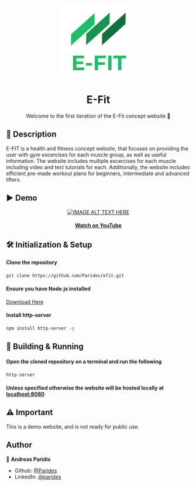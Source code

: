 <div align="center">
  <img alt="logo" src="https://github.com/Parides/efit/blob/95f07a1a52221211d3d9278888a546f839e3b26d/logo.png" width="200"/>
  <h1>E-Fit</h1>
  <p>Welcome to the first iteration of the E-Fit concept website 👋</p>
</div>

## 📰 Description
E-FIT is a health and fitness concept website, that focuses on providing the user with gym excercises for each muscle group, as well as useful information. The website includes multiple excercises for each muscle including video and text tutorials for each. Additionally, the website includes efficient pre-made workout plans for beginners, intermediate and advanced lifters. 

## ▶ Demo

<div align="center">

[![IMAGE ALT TEXT HERE](https://img.youtube.com/vi/5WF4Ih36oJg/0.jpg)](https://www.youtube.com/watch?v=5WF4Ih36oJg)

  <h4><a href="https://www.youtube.com/watch?v=5WF4Ih36oJg">Watch on YouTube</a> </h4>
 
</div>

## 🛠 Initialization & Setup 

#### Clone the repository

```sh
git clone https://github.com/Parides/efit.git
```
#### Ensure you have Node.js installed

[Download Here](https://nodejs.org/en/)

#### Install http-server

```sh
npm install http-server -g
```

## 🚀 Building & Running

#### Open the cloned repository on a terminal and run the following

```sh
http-server
```
#### Unless specified otherwise the website will be hosted locally at [localhost:8080](http://localhost:8080)

## ⚠ Important
This is a demo website, and is not ready for public use.

## Author

👤 **Andreas Paridis**

* Github: [@Parides](https://github.com/Parides)
* LinkedIn: [@parides](https://linkedin.com/in/parides)
